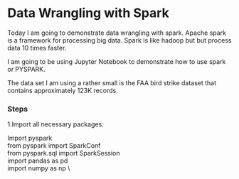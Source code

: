 # Data Wrangling with Spark

Today I am going to demonstrate data wrangling with spark.   Apache spark is a framework for processing big data.  Spark is like hadoop but but process data 10 times faster.    

I am going to be using Jupyter Notebook to demonstrate how to use spark or PYSPARK.   

The data set I am using a rather small is the FAA bird strike dataset that contains approximately 123K records.  

### Steps 

1.Import all necessary packages: 

Import pyspark \
from pyspark import SparkConf \
from pyspark.sql import SparkSession \
import pandas as pd \
import numpy as np \

